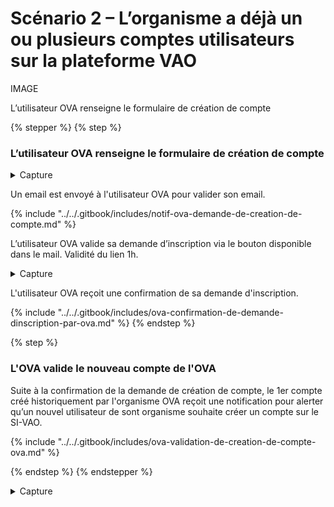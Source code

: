 # Scénario 2 – L’organisme a déjà un ou plusieurs comptes utilisateurs sur la plateforme VAO

IMAGE

L’utilisateur OVA renseigne le formulaire de création de compte

{% stepper %}
{% step %}
### L’utilisateur OVA renseigne le formulaire de création de compte

<details>

<summary>Capture</summary>

<figure><img src="../../.gitbook/assets/image (5).png" alt=""><figcaption></figcaption></figure>

</details>

Un email est envoyé à l'utilisateur OVA pour valider son email.&#x20;

{% include "../../.gitbook/includes/notif-ova-demande-de-creation-de-compte.md" %}

L’utilisateur OVA valide sa demande d’inscription via le bouton disponible dans le mail. Validité du lien 1h.

<details>

<summary>Capture</summary>

<figure><img src="../../.gitbook/assets/image (1).png" alt=""><figcaption></figcaption></figure>

</details>

L'utilisateur OVA reçoit une confirmation de sa demande d'inscription.

{% include "../../.gitbook/includes/ova-confirmation-de-demande-dinscription-par-ova.md" %}
{% endstep %}

{% step %}
### L'OVA valide le nouveau compte de l'OVA

Suite à la confirmation de la demande de création de compte, le 1er compte créé historiquement par l'organisme OVA reçoit une notification pour alerter qu’un nouvel utilisateur de sont organisme souhaite créer un compte sur le SI-VAO.

{% include "../../.gitbook/includes/ova-validation-de-creation-de-compte-ova.md" %}




{% endstep %}
{% endstepper %}



<details>

<summary>Capture</summary>

<figure><img src="../../.gitbook/assets/image (1).png" alt=""><figcaption></figcaption></figure>

</details>
